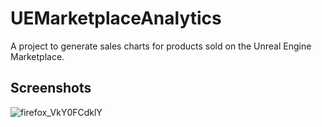 # UEMarketplaceAnalytics

A project to generate sales charts for products sold on the Unreal Engine Marketplace.

## Screenshots


![firefox_VkY0FCdklY](https://github.com/IgorKordiukiewicz/UE-Marketplace-Analytics/assets/25117425/1a0a54b5-97eb-4ebe-9074-604c133c3707)
